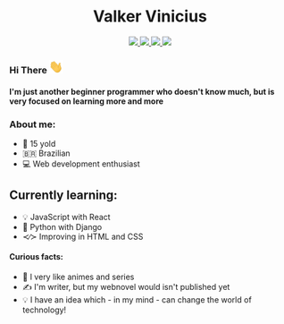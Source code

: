 <h1 align= "center">
  Valker Vinicius
</h1>

<p align= "center">
  <a href="https://www.linkedin.com/in/deviniciusss">
    <img src="https://img.shields.io/badge/-LinkedIn-%230374b4?logo=linkedin" />
  </a>
  <a href="https://www.instagram.com/valker_vinicius">
    <img src="https://img.shields.io/badge/-Instagram-%23f89747?logo=instagram" />
  </a>
  <a href="https://t.me/Devinicius">
    <img src="https://img.shields.io/badge/-Telegram-%23197eb2?logo=telegram" />
  </a>
  <a href="mailto:valkerm2v@gmail.com">
    <img src="https://img.shields.io/badge/-valkerm2v%40gmail.com-gray?logo=gmail" />
  </a>
</p>

### Hi There <img src= "https://raw.githubusercontent.com/ABSphreak/ABSphreak/master/gifs/Hi.gif" width= "25px"> </img>
#### I'm just another beginner programmer who doesn't know much, but is very focused on learning more and more
### About me:
- 🧑 15 yold 
- 🇧🇷 Brazilian
- 💻 Web development enthusiast

## Currently learning:
- 💡 JavaScript with React
- 🐍 Python with Django
- ≺∕≻ Improving in HTML and CSS

#### Curious facts:
* 🍥 I very like animes and series
* ✍ I'm writer, but my webnovel would isn't published yet
* 💡 I have an idea which - in my mind - can change the world of technology!
